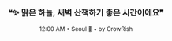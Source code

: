 <div align="center">

<br>

<h3>❝✨ 맑은 하늘, 새벽 산책하기 좋은 시간이에요❞</h3>

<sub>12:00 AM • Seoul 🌙 • by CrowRish</sub>

<br>

</div>